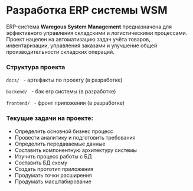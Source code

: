 # Разработка ERP системы WSM

ERP-система **Waregous System Management** предназначена для эффективного управления складскими и логистическими процессами. Проект нацелен на автоматизацию задач учёта товаров, инвентаризации, управления заказами и улучшение общей производительности складских операций.

### Cтруктура проекта

```docs/ ``` - артефакты по проекту (в разработке)

```backend/ ``` - бэк erp системы (в разработке)

```frontend/ ``` - фронт приложения (в разработке)



### Текущие задачи на проекте:
- Определить основной бизнес процесс
- Провести аналитику и подготовить требования
- Определить передаваемые данные
- Составить компонентную архитектуру системы
- Изучить процесс работы с БД
- Составить БД схему
- Создать прототип приложения
- Продумать точки расширения
- Продумать масштабирование